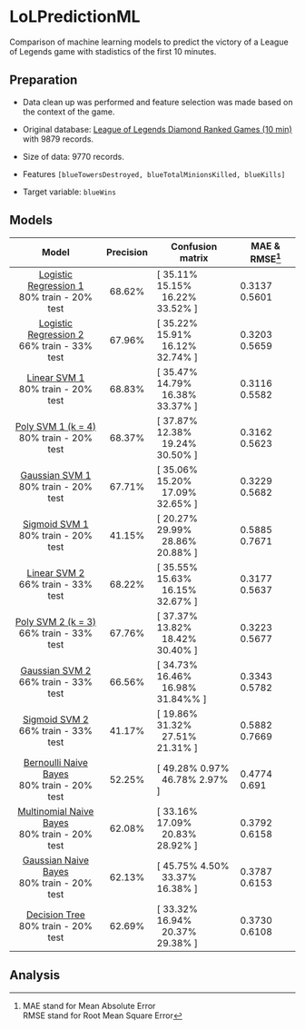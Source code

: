 # LoLPredictionML
Comparison of machine learning models to predict the victory of a League of Legends game with stadistics of the first 10 minutes.

## Preparation

* Data clean up was performed and feature selection was made based on the context of the game.

* Original database: [League of Legends Diamond Ranked Games (10 min)](https://www.kaggle.com/datasets/bobbyscience/league-of-legends-diamond-ranked-games-10-min) with 9879 records.

* Size of data: 9770 records.

* Features  `[blueTowersDestroyed, blueTotalMinionsKilled, blueKills]` 

* Target variable: `blueWins`

## Models

| Model | Precision | Confusion matrix | MAE & RMSE[^1] |
| :---: | :-------: | ---------------- | ---------- |
| [Logistic Regression 1](/Regresión_Logistica.ipynb)<br/> 80% train - 20% test | 68.62% | [ 35.11%  15.15%<br/>&nbsp; 16.22%  33.52% ] | 0.3137 <br> 0.5601 |
| [Logistic Regression 2](/Regresión_Logistica.ipynb)<br/> 66% train - 33% test | 67.96% | [ 35.22%  15.91%<br/>&nbsp; 16.12%  32.74% ] | 0.3203 <br> 0.5659 |
| [Linear SVM 1](/SVM.ipynb)<br/> 80% train - 20% test | 68.83% | [ 35.47%  14.79%<br/>&nbsp; 16.38%  33.37% ] | 0.3116 <br> 0.5582 |
| [Poly SVM 1 (k = 4)](/SVM.ipynb)<br/> 80% train - 20% test | 68.37% | [ 37.87%  12.38%<br/>&nbsp; 19.24%  30.50% ] | 0.3162 <br> 0.5623 |
| [Gaussian SVM 1](/SVM.ipynb)<br/> 80% train - 20% test | 67.71% | [ 35.06%  15.20%<br/>&nbsp; 17.09%  32.65% ] | 0.3229 <br> 0.5682 |
| [Sigmoid SVM 1](/SVM.ipynb)<br/> 80% train - 20% test | 41.15% | [ 20.27%  29.99%<br/>&nbsp; 28.86%  20.88% ] | 0.5885 <br> 0.7671 |
| [Linear SVM 2](/SVM.ipynb)<br/> 66% train - 33% test | 68.22% | [ 35.55%  15.63%<br/>&nbsp; 16.15%  32.67% ] | 0.3177 <br> 0.5637 |
| [Poly SVM 2 (k = 3)](/SVM.ipynb)<br/> 66% train - 33% test | 67.76% | [ 37.37%  13.82%<br/>&nbsp; 18.42%  30.40% ] | 0.3223 <br> 0.5677 |
| [Gaussian SVM 2](/SVM.ipynb)<br/> 66% train - 33% test | 66.56% | [ 34.73%  16.46%<br/>&nbsp; 16.98%  31.84%% ] | 0.3343 <br> 0.5782 |
| [Sigmoid SVM 2](/SVM.ipynb)<br/> 66% train - 33% test | 41.17% | [ 19.86%  31.32%<br/>&nbsp; 27.51%  21.31% ] | 0.5882 <br> 0.7669 |
| [Bernoulli Naive Bayes](/Naive_Bayes_%26_Decision_Tree_.ipynb)<br/> 80% train - 20% test | 52.25% | [ 49.28%  0.97%<br/>&nbsp; 46.78%  2.97% ] | 0.4774 <br> 0.691 |
| [Multinomial Naive Bayes](/Naive_Bayes_%26_Decision_Tree_.ipynb)<br/> 80% train - 20% test | 62.08% | [ 33.16%  17.09%<br/>&nbsp; 20.83%  28.92% ] | 0.3792 <br> 0.6158 |
| [Gaussian Naive Bayes](/Naive_Bayes_%26_Decision_Tree_.ipynb)<br/> 80% train - 20% test | 62.13% | [ 45.75%  4.50%<br/>&nbsp; 33.37%  16.38% ] | 0.3787 <br> 0.6153 |
| [Decision Tree](/Naive_Bayes_%26_Decision_Tree_.ipynb)<br/> 80% train - 20% test | 62.69% | [ 33.32% 16.94%<br/>&nbsp; 20.37% 29.38% ] | 0.3730 <br> 0.6108 |

## Analysis


[^1]:  MAE stand for Mean Absolute Error <br/> RMSE stand for Root Mean Square Error
	
